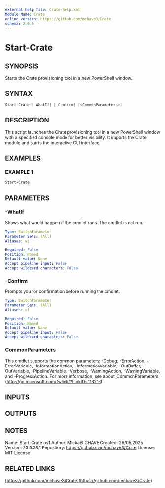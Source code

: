 ```yaml
---
external help file: Crate-help.xml
Module Name: Crate
online version: https://github.com/mchave3/Crate
schema: 2.0.0
---
```


# Start-Crate

## SYNOPSIS

Starts the Crate provisioning tool in a new PowerShell window.

## SYNTAX

```powershell
Start-Crate [-WhatIf] [-Confirm] [<CommonParameters>]
```

## DESCRIPTION

This script launches the Crate provisioning tool in a new PowerShell window with
a specified console mode for better visibility.
It imports the Crate module and
starts the interactive CLI interface.

## EXAMPLES

### EXAMPLE 1

```powershell
Start-Crate
```

## PARAMETERS

### -WhatIf

Shows what would happen if the cmdlet runs.
The cmdlet is not run.

```yaml
Type: SwitchParameter
Parameter Sets: (All)
Aliases: wi

Required: False
Position: Named
Default value: None
Accept pipeline input: False
Accept wildcard characters: False
```

### -Confirm

Prompts you for confirmation before running the cmdlet.

```yaml
Type: SwitchParameter
Parameter Sets: (All)
Aliases: cf

Required: False
Position: Named
Default value: None
Accept pipeline input: False
Accept wildcard characters: False
```

### CommonParameters

This cmdlet supports the common parameters: -Debug, -ErrorAction, -ErrorVariable, -InformationAction, -InformationVariable, -OutBuffer, -OutVariable, -PipelineVariable, -Verbose, -WarningAction, -WarningVariable, and -ProgressAction. 
For more information, see about_CommonParameters (http://go.microsoft.com/fwlink/?LinkID=113216).

## INPUTS

## OUTPUTS

## NOTES

Name:        Start-Crate.ps1
Author:      Mickaël CHAVE
Created:     26/05/2025
Version:     25.5.28.1
Repository:  https://github.com/mchave3/Crate
License:     MIT License

## RELATED LINKS

[https://github.com/mchave3/Crate](https://github.com/mchave3/Crate)
